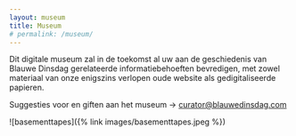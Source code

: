 ```yaml
---
layout: museum
title: Museum
# permalink: /museum/
---
```


Dit digitale museum zal in de toekomst al uw aan de geschiedenis van Blauwe Dinsdag gerelateerde informatiebehoeften bevredigen, met zowel materiaal van onze enigszins verlopen oude website als gedigitaliseerde papieren.

Suggesties voor en giften aan het museum → [curator@blauwedinsdag.com](mailto:curator@blauwedinsdag.com)

![basementtapes]({% link images/basementtapes.jpeg %})

